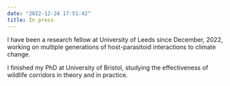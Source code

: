 ```yaml
---
date: "2022-12-24 17:51:42"
title: In press
---
```


I have been a research fellow at University of Leeds since December, 2022, working on multiple generations of host-parasitoid interactions to climate change. 

I finished my PhD at University of Bristol, studying the effectiveness of wildlife corridors in theory and in practice. 


